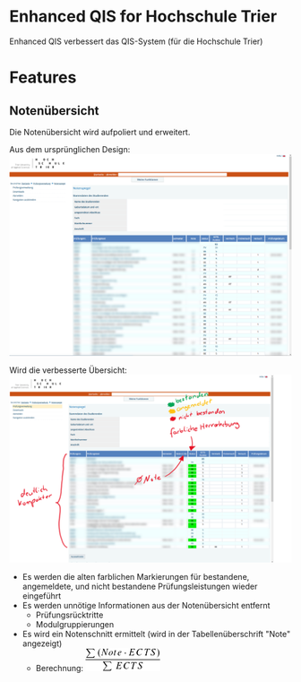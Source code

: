 # Enhanced QIS for Hochschule Trier
Enhanced QIS verbessert das QIS-System (für die Hochschule Trier)

# Features
## Notenübersicht
Die Notenübersicht wird aufpoliert und erweitert.

Aus dem ursprünglichen Design:
![see docs/images/GradeOverview_before.png](docs/images/GradeOverview_before.png)

Wird die verbesserte Übersicht:
![see docs/images/GradeOverview_after_annotated.png](docs/images/GradeOverview_after_annotated.png)
- Es werden die alten farblichen Markierungen für bestandene, angemeldete, und nicht bestandene Prüfungsleistungen wieder eingeführt
- Es werden unnötige Informationen aus der Notenübersicht entfernt
    - Prüfungsrücktritte
    - Modulgruppierungen
- Es wird ein Notenschnitt ermittelt (wird in der Tabellenüberschrift "Note" angezeigt)
    - Berechnung: ![see docs/images/AVGGrade.png](docs/images/AVGGrade.png)